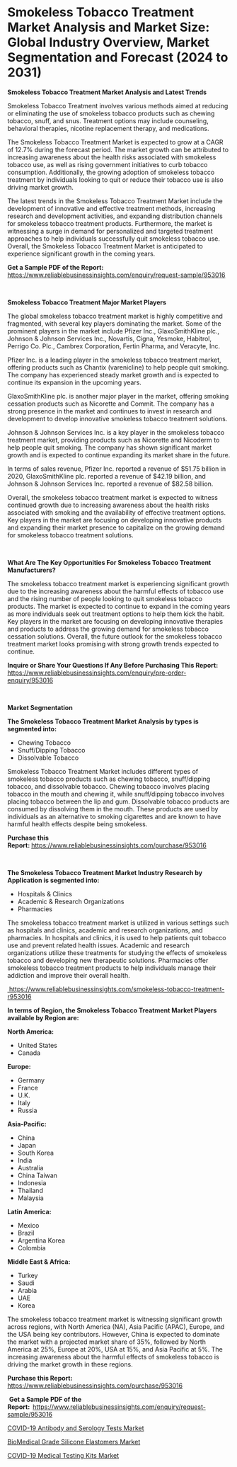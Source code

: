 <p><h1>Smokeless Tobacco Treatment Market Analysis and Market Size: Global Industry Overview, Market Segmentation and Forecast (2024 to 2031)</h1></p><p><strong>Smokeless Tobacco Treatment Market Analysis and Latest Trends</strong></p>
<p><p>Smokeless Tobacco Treatment involves various methods aimed at reducing or eliminating the use of smokeless tobacco products such as chewing tobacco, snuff, and snus. Treatment options may include counseling, behavioral therapies, nicotine replacement therapy, and medications.</p><p>The Smokeless Tobacco Treatment Market is expected to grow at a CAGR of 12.7% during the forecast period. The market growth can be attributed to increasing awareness about the health risks associated with smokeless tobacco use, as well as rising government initiatives to curb tobacco consumption. Additionally, the growing adoption of smokeless tobacco treatment by individuals looking to quit or reduce their tobacco use is also driving market growth.</p><p>The latest trends in the Smokeless Tobacco Treatment Market include the development of innovative and effective treatment methods, increasing research and development activities, and expanding distribution channels for smokeless tobacco treatment products. Furthermore, the market is witnessing a surge in demand for personalized and targeted treatment approaches to help individuals successfully quit smokeless tobacco use. Overall, the Smokeless Tobacco Treatment Market is anticipated to experience significant growth in the coming years.</p></p>
<p><strong>Get a Sample PDF of the Report:&nbsp;</strong> <a href="https://www.reliablebusinessinsights.com/enquiry/request-sample/953016">https://www.reliablebusinessinsights.com/enquiry/request-sample/953016</a></p>
<p>&nbsp;</p>
<p><strong>Smokeless Tobacco Treatment Major Market Players</strong></p>
<p><p>The global smokeless tobacco treatment market is highly competitive and fragmented, with several key players dominating the market. Some of the prominent players in the market include Pfizer Inc., GlaxoSmithKline plc., Johnson & Johnson Services Inc., Novartis, Cigna, Yesmoke, Habitrol, Perrigo Co. Plc., Cambrex Corporation, Fertin Pharma, and Veracyte, Inc.</p><p>Pfizer Inc. is a leading player in the smokeless tobacco treatment market, offering products such as Chantix (varenicline) to help people quit smoking. The company has experienced steady market growth and is expected to continue its expansion in the upcoming years.</p><p>GlaxoSmithKline plc. is another major player in the market, offering smoking cessation products such as Nicorette and Commit. The company has a strong presence in the market and continues to invest in research and development to develop innovative smokeless tobacco treatment solutions.</p><p>Johnson & Johnson Services Inc. is a key player in the smokeless tobacco treatment market, providing products such as Nicorette and Nicoderm to help people quit smoking. The company has shown significant market growth and is expected to continue expanding its market share in the future.</p><p>In terms of sales revenue, Pfizer Inc. reported a revenue of $51.75 billion in 2020, GlaxoSmithKline plc. reported a revenue of $42.19 billion, and Johnson & Johnson Services Inc. reported a revenue of $82.58 billion.</p><p>Overall, the smokeless tobacco treatment market is expected to witness continued growth due to increasing awareness about the health risks associated with smoking and the availability of effective treatment options. Key players in the market are focusing on developing innovative products and expanding their market presence to capitalize on the growing demand for smokeless tobacco treatment solutions.</p></p>
<p>&nbsp;</p>
<p><strong>What Are The Key Opportunities For Smokeless Tobacco Treatment Manufacturers?</strong></p>
<p><p>The smokeless tobacco treatment market is experiencing significant growth due to the increasing awareness about the harmful effects of tobacco use and the rising number of people looking to quit smokeless tobacco products. The market is expected to continue to expand in the coming years as more individuals seek out treatment options to help them kick the habit. Key players in the market are focusing on developing innovative therapies and products to address the growing demand for smokeless tobacco cessation solutions. Overall, the future outlook for the smokeless tobacco treatment market looks promising with strong growth trends expected to continue.</p></p>
<p><strong>Inquire or Share Your Questions If Any Before Purchasing This Report:</strong> <a href="https://www.reliablebusinessinsights.com/enquiry/pre-order-enquiry/953016">https://www.reliablebusinessinsights.com/enquiry/pre-order-enquiry/953016</a></p>
<p>&nbsp;</p>
<p><strong>Market Segmentation</strong></p>
<p><strong>The Smokeless Tobacco Treatment Market Analysis by types is segmented into:</strong></p>
<p><ul><li>Chewing Tobacco</li><li>Snuff/Dipping Tobacco</li><li>Dissolvable Tobacco</li></ul></p>
<p><p>Smokeless Tobacco Treatment Market includes different types of smokeless tobacco products such as chewing tobacco, snuff/dipping tobacco, and dissolvable tobacco. Chewing tobacco involves placing tobacco in the mouth and chewing it, while snuff/dipping tobacco involves placing tobacco between the lip and gum. Dissolvable tobacco products are consumed by dissolving them in the mouth. These products are used by individuals as an alternative to smoking cigarettes and are known to have harmful health effects despite being smokeless.</p></p>
<p><strong>Purchase this Report:&nbsp;</strong><a href="https://www.reliablebusinessinsights.com/purchase/953016">https://www.reliablebusinessinsights.com/purchase/953016</a></p>
<p>&nbsp;</p>
<p><strong>The Smokeless Tobacco Treatment Market Industry Research by Application is segmented into:</strong></p>
<p><ul><li>Hospitals & Clinics</li><li>Academic & Research Organizations</li><li>Pharmacies</li></ul></p>
<p><p>The smokeless tobacco treatment market is utilized in various settings such as hospitals and clinics, academic and research organizations, and pharmacies. In hospitals and clinics, it is used to help patients quit tobacco use and prevent related health issues. Academic and research organizations utilize these treatments for studying the effects of smokeless tobacco and developing new therapeutic solutions. Pharmacies offer smokeless tobacco treatment products to help individuals manage their addiction and improve their overall health.</p></p>
<p><a href="https://www.reliablebusinessinsights.com/smokeless-tobacco-treatment-r953016">&nbsp;https://www.reliablebusinessinsights.com/smokeless-tobacco-treatment-r953016</a></p>
<p><strong>In terms of Region, the Smokeless Tobacco Treatment Market Players available by Region are:</strong></p>
<p>
    <p> <strong> North America: </strong>
        <ul>
            <li>United States</li>
            <li>Canada</li>
        </ul>
        </p> 
    <p> <strong> Europe: </strong>
        <ul>
            <li>Germany</li>
            <li>France</li>
            <li>U.K.</li>
            <li>Italy</li>
            <li>Russia</li>
        </ul>
        </p> 
    <p> <strong> Asia-Pacific: </strong>
        <ul>
            <li>China</li>
            <li>Japan</li>
            <li>South Korea</li>
            <li>India</li>
            <li>Australia</li>
            <li>China Taiwan</li>
            <li>Indonesia</li>
            <li>Thailand</li>
            <li>Malaysia</li>
        </ul>
        </p> 
    <p> <strong> Latin America: </strong>
        <ul>
            <li>Mexico</li>
            <li>Brazil</li>
            <li>Argentina Korea</li>
            <li>Colombia</li>
        </ul>
        </p> 
    <p> <strong> Middle East & Africa: </strong>
        <ul>
            <li>Turkey</li>
            <li>Saudi</li>
            <li>Arabia</li>
            <li>UAE</li>
            <li>Korea</li>
        </ul>
    </p>
    </p>
<p><p>The smokeless tobacco treatment market is witnessing significant growth across regions, with North America (NA), Asia Pacific (APAC), Europe, and the USA being key contributors. However, China is expected to dominate the market with a projected market share of 35%, followed by North America at 25%, Europe at 20%, USA at 15%, and Asia Pacific at 5%. The increasing awareness about the harmful effects of smokeless tobacco is driving the market growth in these regions.</p></p>
<p><strong>Purchase this Report: </strong><a href="https://www.reliablebusinessinsights.com/purchase/953016">https://www.reliablebusinessinsights.com/purchase/953016</a></p>
<p>&nbsp;<strong>Get a Sample PDF of the Report:&nbsp;&nbsp;</strong><a href="https://www.reliablebusinessinsights.com/enquiry/request-sample/953016">https://www.reliablebusinessinsights.com/enquiry/request-sample/953016</a></p>
<p><strong></strong></p>
<p><p><a href="https://github.com/abdillahsp58/Market-Research-Report-List-1/blob/main/covid-19-antibody-and-serology-tests-market.md">COVID-19 Antibody and Serology Tests Market</a></p><p><a href="https://github.com/irjbaube82/Market-Research-Report-List-1/blob/main/biomedical-grade-silicone-elastomers-market.md">BioMedical Grade Silicone Elastomers Market</a></p><p><a href="https://github.com/isharif044/Market-Research-Report-List-1/blob/main/covid-19-medical-testing-kits-market.md">COVID-19 Medical Testing Kits Market</a></p></p>